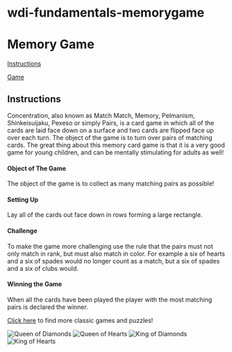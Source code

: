 # wdi-fundamentals-memorygame
<!DOCTYPE html>
<html>
<head>
	<title>Memory Card Game</title>
	<link href="css/style.css" rel="stylesheet" type="text/css">
</head>
<body>

<h1>Memory Game</h1>

  <a href="#">Instructions</a>

  <a href="#">Game</a>

<h2>Instructions</h2>

  <p>Concentration, also known as Match Match, Memory, Pelmanism, Shinkeisuijaku, Pexeso or simply Pairs, is a card game in which all of the cards are laid face down on a surface and two cards are flipped face up over each turn. The object of the game is to turn over pairs of matching cards. The great thing about this memory card game is that it is a very good game for young children, and can be mentally stimulating for adults as well!</p>

<h4>Object of The Game</h4>
  <p>The object of the game is to collect as many matching pairs as possible!</p>

<h4>Setting Up</h4>
  <p>Lay all of the cards out face down in rows forming a large rectangle.</p>

<h4>Challenge</h4>
  <p>To make the game more challenging use the rule that the pairs must not only match in rank, but must also match in color. For example a six of hearts and a six of spades would no longer count as a match, but a six of spades and a six of clubs would.</p>

<h4>Winning the Game</h4>
  <p>When all the cards have been played the player with the most matching pairs is declared the winner.</p>

  <p><a href="http://www.classicgamesandpuzzles.com/">Click here</a> to find more classic games and puzzles!</p>

  <div>
    <img src="images/back.png" alt="Queen of Diamonds">
    <img src="images/back.png" alt="Queen of Hearts">
    <img src="images/back.png" alt="King of Diamonds">
    <img src="images/back.png" alt="King of Hearts">
  </div>
</body>
</html>
